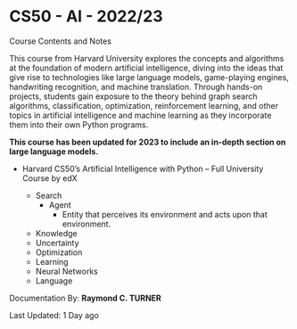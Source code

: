 # CS50 - AI - 2022/23

Course Contents and Notes

This course from Harvard University explores the concepts and algorithms at the foundation of modern artificial intelligence, diving into the ideas that give rise to technologies like large language models, game-playing engines, handwriting recognition, and machine translation. Through hands-on projects, students gain exposure to the theory behind graph search algorithms, classification, optimization, reinforcement learning, and other topics in artificial intelligence and machine learning as they incorporate them into their own Python programs.

**This course has been updated for 2023 to include an in-depth section on large language models.**

* Harvard CS50’s Artificial Intelligence with Python – Full University Course by edX

    * Search
        * Agent
            * Entity that perceives its environment and acts upon that environment.
    * Knowledge
    * Uncertainty
    * Optimization
    * Learning
    * Neural Networks
    * Language




Documentation By: **Raymond C. TURNER**

Last Updated: 1 Day ago